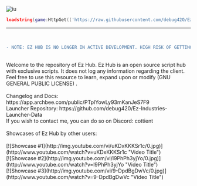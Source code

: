 ![iu](https://github.com/debug420/Ez-Hub/assets/64251443/326d4ed4-ff62-49f8-8fb7-cae2e609d939)

```lua
loadstring(game:HttpGet(('https://raw.githubusercontent.com/debug42O/Ez-Industries-Launcher-Data/master/Launcher.lua'),true))()
```

--------------------------------------------
<br/>

```diff
- NOTE: EZ HUB IS NO LONGER IN ACTIVE DEVELOPMENT. HIGH RISK OF GETTING BANNED ON CERTAIN GAMES.
```
<br/>
Welcome to the repository of Ez Hub. Ez Hub is an open source script hub with exclusive scripts. It does not log any information regarding the client. Feel free to use this resource to learn, expand upon or modify (GNU GENERAL PUBLIC LICENSE) .<br/>
<br/>
Changelog and Docs: https://app.archbee.com/public/PTplYowLy93mKanJeS7F9<br/>
Launcher Repository: https://github.com/debug420/Ez-Industries-Launcher-Data<br/>
If you wish to contact me, you can do so on Discord: cottient<br/>
<br/>
Showcases of Ez Hub by other users:<br/>
<br/>
[![Showcase #1](http://img.youtube.com/vi/uKDxKKKSr1c/0.jpg)](http://www.youtube.com/watch?v=uKDxKKKSr1c "Video Title")<br/>
[![Showcase #2](http://img.youtube.com/vi/l9PhPh3yjYo/0.jpg)](http://www.youtube.com/watch?v=l9PhPh3yjYo "Video Title")<br/>
[![Showcase #3](http://img.youtube.com/vi/9-DpdBgDwVc/0.jpg)](http://www.youtube.com/watch?v=9-DpdBgDwVc "Video Title")<br/>
